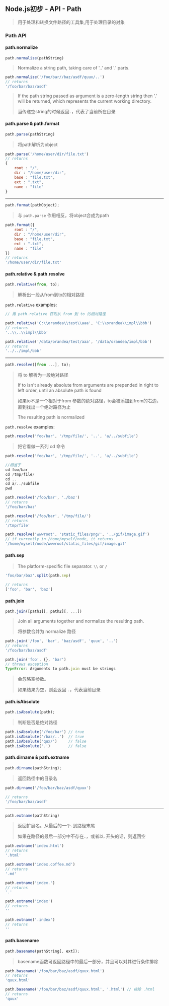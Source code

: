 ## Node.js初步 - API - Path

> 用于处理和转换文件路径的工具集,用于处理目录的对象

### Path API

#### path.normalize

```js
path.normalize(pathString)
```
> Normalize a string path, taking care of '..' and '.' parts.

```js
path.normalize('/foo/bar//baz/asdf/quux/..')
// returns
'/foo/bar/baz/asdf'
```

> If the path string passed as argument is a zero-length string then '.' will be returned, which represents the current working directory.
> 
> 当传递空string的时候返回`.`，代表了当前所在目录

#### path.parse & path.format

```js
path.parse(pathString)
```
> 将path解析为object

```js
path.parse('/home/user/dir/file.txt')
// returns
{
    root : "/",
    dir : "/home/user/dir",
    base : "file.txt",
    ext : ".txt",
    name : "file"
}
```

---

```js
path.format(pathObject);
```

> 与 `path.parse` 作用相反，将object合成为path

```js
path.format({
    root : "/",
    dir : "/home/user/dir",
    base : "file.txt",
    ext : ".txt",
    name : "file"
})
// returns
'/home/user/dir/file.txt'
```

#### path.relative & path.resolve

```js
path.relative(from, to);
```
> 解析出一段从from到to的相对路径

`path.relative` examples:

```js
// 用 path.relative 获取从 from 到 to 的相对路径

path.relative('C:\\orandea\\test\\aaa', 'C:\\orandea\\impl\\bbb')
// returns
'..\\..\\impl\\bbb'

path.relative('/data/orandea/test/aaa', '/data/orandea/impl/bbb')
// returns
'../../impl/bbb'
```
---

```js
path.resolve([from ...], to);
```
> 将 to 解析为一段绝对路径
> 
> If to isn't already absolute from arguments are prepended in right to left order, until an absolute path is found
> 
> 如果to不是一个相对于from 参数的绝对路径，to会被添加到from的右边，直到找出一个绝对路径为止
> 
> The resulting path is normalized

`path.resolve` examples:

```js
path.resolve('foo/bar', '/tmp/file/', '..', 'a/../subfile')
```
> 把它看做一系列 cd 命令

```js
path.resolve('foo/bar', '/tmp/file/', '..', 'a/../subfile')

//相当于
cd foo/bar
cd /tmp/file/
cd ..
cd a/../subfile
pwd
```

```js
path.resolve('/foo/bar', './baz')
// returns
'/foo/bar/baz'

path.resolve('/foo/bar', '/tmp/file/')
// returns
'/tmp/file'

path.resolve('wwwroot', 'static_files/png/', '../gif/image.gif')
// if currently in /home/myself/node, it returns
'/home/myself/node/wwwroot/static_files/gif/image.gif'
```

#### path.sep

> The platform-specific file separator. `\\` or `/`

```js
'foo/bar/baz'.split(path.sep)

// returns
['foo', 'bar', 'baz']
```

#### path.join

```js
path.join([path1][, path2][, ...])
```
> Join all arguments together and normalize the resulting path.
> 
> 将参数合并为 normalize 路径

```js
path.join('/foo', 'bar', 'baz/asdf', 'quux', '..')
// returns
'/foo/bar/baz/asdf'

path.join('foo', {}, 'bar')
// throws exception
TypeError: Arguments to path.join must be strings
```
> 会忽略空参数。
> 
> 如果结果为空，则会返回 `.`，代表当前目录

#### path.isAbsolute

```js
path.isAbsolute(path);
```
> 判断是否是绝对路径

```js
path.isAbsolute('/foo/bar') // true
path.isAbsolute('/baz/..')  // true
path.isAbsolute('qux/')     // false
path.isAbsolute('.')        // false
```

#### path.dirname & path.extname

```js
path.dirname(pathString);
```
> 返回路径中的目录名

```js
path.dirname('/foo/bar/baz/asdf/quux')

// returns
'/foo/bar/baz/asdf'
```

---

```js
path.extname(pathString)
```
> 返回扩展名。从最后的一个`.`到路径末尾
> 
> 如果在路径的最后一部分中不存在`.`，或者以`.`开头的话，则返回空

```js
path.extname('index.html')
// returns
'.html'

path.extname('index.coffee.md')
// returns
'.md'

path.extname('index.')
// returns
'.'

path.extname('index')
// returns
''

path.extname('.index')
// returns
''
```

#### path.basename

```js
path.basename(pathString[, ext]);
```
> basename函数可返回路径中的最后一部分，并且可以对其进行条件排除

```js
path.basename('/foo/bar/baz/asdf/quux.html')
// returns
'quux.html'

path.basename('/foo/bar/baz/asdf/quux.html', '.html') // 排除 .html
// returns
'quux'
```

